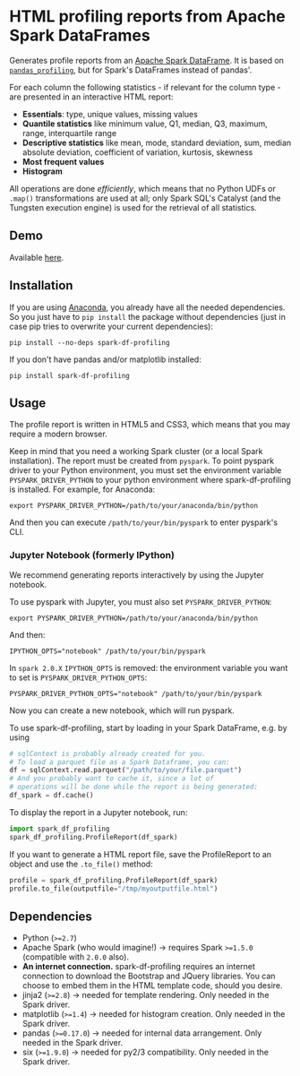 # HTML profiling reports from Apache Spark DataFrames

Generates profile reports from an [Apache Spark DataFrame](https://spark.apache.org/docs/latest/sql-programming-guide.html). It is based on [`pandas_profiling`](https://github.com/JosPolfliet/pandas-profiling), but for Spark's DataFrames instead of pandas'.

For each column the following statistics - if relevant for the column type - are presented in an interactive HTML report:

* **Essentials**:  type, unique values, missing values
* **Quantile statistics** like minimum value, Q1, median, Q3, maximum, range, interquartile range
* **Descriptive statistics** like mean, mode, standard deviation, sum, median absolute deviation, coefficient of variation, kurtosis, skewness
* **Most frequent values**
* **Histogram**

All operations are done *efficiently*, which means that no Python UDFs or `.map()` transformations are used at all; only Spark SQL's Catalyst (and the Tungsten execution engine) is used for the retrieval of all statistics.

## Demo

Available [here](http://nbviewer.jupyter.org/github/julioasotodv/spark-df-profiling/blob/master/examples/Demo.ipynb).


## Installation

If you are using [Anaconda](https://www.continuum.io/downloads), you already have all the needed dependencies. So you just have to `pip install` the package without dependencies (just in case pip tries to overwrite your current dependencies):

	pip install --no-deps spark-df-profiling

If you don't have pandas and/or matplotlib installed:

	pip install spark-df-profiling

## Usage

The profile report is written in HTML5 and CSS3, which means that you may require a modern browser.

Keep in mind that you need a working Spark cluster (or a local Spark installation). The report must be created from `pyspark`. To point pyspark driver to your Python environment, you must set the environment variable `PYSPARK_DRIVER_PYTHON` to your python environment where spark-df-profiling is installed. For example, for Anaconda:

	export PYSPARK_DRIVER_PYTHON=/path/to/your/anaconda/bin/python

And then you can execute `/path/to/your/bin/pyspark` to enter pyspark's CLI.

### Jupyter Notebook (formerly IPython)
We recommend generating reports interactively by using the Jupyter notebook.

To use pyspark with Jupyter, you must also set `PYSPARK_DRIVER_PYTHON`:

	export PYSPARK_DRIVER_PYTHON=/path/to/your/anaconda/bin/python

And then:

	IPYTHON_OPTS="notebook" /path/to/your/bin/pyspark

In `spark 2.0.X` `IPYTHON_OPTS` is removed: the environment variable you want to set is `PYSPARK_DRIVER_PYTHON_OPTS`:

	PYSPARK_DRIVER_PYTHON_OPTS="notebook" /path/to/your/bin/pyspark

Now you can create a new notebook, which will run pyspark.


To use spark-df-profiling, start by loading in your Spark DataFrame, e.g. by using

```python
# sqlContext is probably already created for you.
# To load a parquet file as a Spark Dataframe, you can:
df = sqlContext.read.parquet("/path/to/your/file.parquet")
# And you probably want to cache it, since a lot of 
# operations will be done while the report is being generated:
df_spark = df.cache()
```

To display the report in a Jupyter notebook, run:

```python
import spark_df_profiling
spark_df_profiling.ProfileReport(df_spark)
```

If you want to generate a HTML report file, save the ProfileReport to an object and use the `.to_file()` method:

```python
profile = spark_df_profiling.ProfileReport(df_spark)
profile.to_file(outputfile="/tmp/myoutputfile.html")
```

## Dependencies

* Python (`>=2.7`)
* Apache Spark (who would imagine!) -> requires Spark `>=1.5.0` (compatible with `2.0.0` also).
* **An internet connection.** spark-df-profiling requires an internet connection to download the Bootstrap and JQuery libraries. You can choose to embed them in the HTML template code, should you desire.
* jinja2 (`>=2.8`) -> needed for template rendering. Only needed in the Spark driver.
* matplotlib (`>=1.4`) -> needed for histogram creation. Only needed in the Spark driver.
* pandas (`>=0.17.0`) -> needed for internal data arrangement. Only needed in the Spark driver.
* six (`>=1.9.0`) -> needed for py2/3 compatibility. Only needed in the Spark driver.

